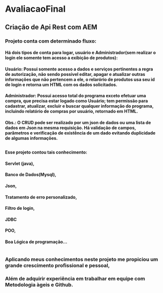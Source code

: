 # AvaliacaoFinal

## Criação de Api Rest com AEM

### Projeto conta com determinado fluxo: 

#### Há dois tipos de conta para logar, usuário e Administrador(sem realizar o login ele somente tem acesso a exibição de produtos):

#### Usuário: Possui somente acesso a dados e serviços pertinentes a regra de autorização, não sendo possivel editar, apagar e atualizar outras informações que não pertencem a ele, o relarório de produtos usa seu id de login e retorna um HTML com os dados solicitados.

#### Administrador: Possui acesso total do programa exceto efetuar uma compra, que precisa estar logado como Usuário; tem permissão para cadastrar, atualizar, excluir e buscar qualquer informação do programa, incluindo relatório de compras por usuário, retornado em HTML.

#### Obs.: O CRUD pode ser realizado por um json de dados ou uma lista de dados em Json na mesma requisição. Há validação de campos, parâmetros e verificação de existência de um dado evitando duplicidade de algumas informações.  
##

#### Esse projeto contou tais conhecimento:

#### Servlet (java),
#### Banco de Dados(Mysql),
#### Json,
#### Tratamento de erro personalizado,
#### Filtro de login,
#### JDBC
#### POO,
#### Boa Lógica de programação...

#

### Aplicando meus conhecimentos neste projeto me propiciou um grande crescimento profissional e pessoal, 
### Além de adquirir experiência em trabalhar em equipe com Metodologia àgeis e Github.    
